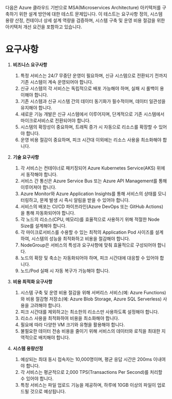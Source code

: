 다음은 Azure 클라우드 기반으로 MSA(Microservices Architecture) 아키텍처를 구축하기 위한 설계 방안에 대한 테스트 문제입니다. 이 테스트는 요구사항 정의, 시스템 용량 산정, 컨테이너 상세 설계 역량을 검증하며, 시스템 구축 및 운영 비용 절감을 위한 아키텍처 개선 요건을 포함하고 있습니다.

# **요구사항**
1. **비즈니스 요구사항**
   1. 특정 서비스는 24/7 무중단 운영이 필요하며, 신규 시스템으로 전환되기 전까지 기존 시스템이 계속 운영되어야 합니다.
   2. 신규 시스템의 각 서비스는 독립적으로 배포 가능해야 하며, 실패 시 롤백이 용이해야 합니다.
   3. 기존 시스템과 신규 시스템 간의 데이터 동기화가 필수적이며, 데이터 일관성을 유지해야 합니다.
   4. 새로운 기능 개발은 신규 시스템에서 이루어지며, 단계적으로 기존 시스템에서 마이크로서비스로 전환되어야 합니다.
   5. 시스템의 확장성이 중요하며, 트래픽 증가 시 자동으로 리소스를 확장할 수 있어야 합니다.
   6. 운영 비용 절감이 중요하며, 피크 시간대 이외에는 리소스 사용을 최소화해야 합니다.

2. **기술 요구사항**
   1. 각 서비스는 컨테이너로 패키징되어 Azure Kubernetes Service(AKS) 위에서 동작해야 합니다.
   2. 서비스 간 통신은 Azure Service Bus 또는 Azure API Management를 통해 이루어져야 합니다.
   3. Azure Monitor와 Azure Application Insights를 통해 서비스의 상태를 모니터링하고, 문제 발생 시 즉시 알림을 받을 수 있어야 합니다.
   4. 서비스의 배포는 CI/CD 파이프라인(Azure DevOps 또는 GitHub Actions)을 통해 자동화되어야 합니다.
   5. 각 노드의 리소스(CPU, 메모리)를 효율적으로 사용하기 위해 적절한 Node Size를 설계해야 합니다.
   6. 각 마이크로서비스를 수용할 수 있는 최적의 Application Pod 사이즈를 설계하여, 시스템의 성능을 최적화하고 비용을 절감해야 합니다.
   7. NodeGroup은 서비스의 특성과 요구사항에 맞춰 효율적으로 구성되어야 합니다.
   8. 노드의 확장 및 축소는 자동화되어야 하며, 피크 시간대에 대응할 수 있어야 합니다.
   9. 노드/Pod 실패 시 자동 복구가 가능해야 합니다.

3. **비용 최적화 요구사항**
   1. 시스템 구축 및 운영 비용 절감을 위해 서버리스 서비스(예: Azure Functions)와 비용 절감형 저장소(예: Azure Blob Storage, Azure SQL Serverless) 사용을 고려해야 합니다.
   2. 피크 시간대를 제외하고는 최소한의 리소스만 사용하도록 설정해야 합니다.
   3. 리소스 사용을 최적화하여 비용을 최소화해야 합니다.
   4. 필요에 따라 다양한 VM 크기와 유형을 활용해야 합니다.
   5. 불필요한 데이터 전송 비용을 줄이기 위해 서비스의 데이터와 로직을 최대한 지역적으로 배치해야 합니다.

4. **시스템 용량산정**
   1. 예상되는 최대 동시 접속자는 10,000명이며, 평균 응답 시간은 200ms 이내여야 합니다.
   2. 각 서비스는 평균적으로 2,000 TPS(Transactions Per Second)를 처리할 수 있어야 합니다.
   3. 특정 서비스는 파일 업로드 기능을 제공하며, 하루에 10GB 이상의 파일이 업로드될 것으로 예상됩니다.

